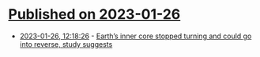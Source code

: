 # [Published on 2023-01-26](index.md)

* [2023-01-26, 12:18:26](https://news.ycombinator.com/item?id=34530788) - [Earth’s inner core stopped turning and could go into reverse, study suggests](https://www.cnn.com/2023/01/25/world/earth-core-turning-scli-scn-intl/index.html)
